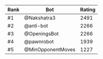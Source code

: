 Rank|Bot|Rating
---|---|---
#1|@Nakshatra3|2491
#2|@anti-bot|2266
#3|@OpeningsBot|2266
#4|@pawnrobot|1939
#5|@MinOpponentMoves|1227
